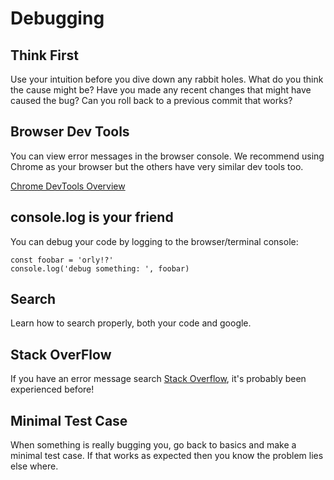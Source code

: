 # Debugging

## Think First
Use your intuition before you dive down any rabbit holes.  What do you think the cause might be?  Have you made any recent changes that might have caused the bug? Can you roll back to a previous commit that works? 

## Browser Dev Tools
You can view error messages in the browser console.  We recommend using Chrome as your browser but the others have very similar dev tools too.

[Chrome DevTools Overview
](https://developer.chrome.com/devtools)


## console.log is your friend

You can debug your code by logging to the browser/terminal console:
```
const foobar = 'orly!?'
console.log('debug something: ', foobar)
```

## Search
Learn how to search properly, both your code and google.  

## Stack OverFlow
If you have an error message search [Stack Overflow](http://stackoverflow.com/), it's probably been experienced before!

## Minimal Test Case
When something is really bugging you, go back to basics and make a minimal test case.  If that works as expected then you know the problem lies else where.